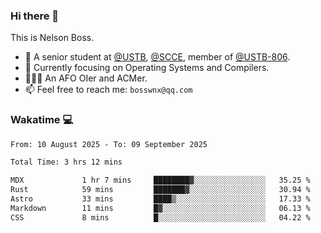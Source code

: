 ### Hi there 👋

<!--
**bosswnx/bosswnx** is a ✨ _special_ ✨ repository because its `README.md` (this file) appears on your GitHub profile.

Here are some ideas to get you started:

- 🔭 I’m currently working on ...
- 🌱 I’m currently learning ...
- 👯 I’m looking to collaborate on ...
- 🤔 I’m looking for help with ...
- 💬 Ask me about ...
- 📫 How to reach me: ...
- 😄 Pronouns: ...
- ⚡ Fun fact: ...
-->

This is Nelson Boss.

- 🏫 A senior student at [@USTB](https://www.ustb.edu.cn/), [@SCCE](https://scce.ustb.edu.cn/), member of [@USTB-806](https://ustb-806.github.io/).
- 🌱 Currently focusing on Operating Systems and Compilers.
- 🧑🏻‍💻 An AFO OIer and ACMer.
- 📫 Feel free to reach me: `bosswnx@qq.com`

### Wakatime 💻

<!--START_SECTION:waka-->

```txt
From: 10 August 2025 - To: 09 September 2025

Total Time: 3 hrs 12 mins

MDX             1 hr 7 mins     ████████▓░░░░░░░░░░░░░░░░   35.25 %
Rust            59 mins         ███████▓░░░░░░░░░░░░░░░░░   30.94 %
Astro           33 mins         ████▒░░░░░░░░░░░░░░░░░░░░   17.33 %
Markdown        11 mins         █▓░░░░░░░░░░░░░░░░░░░░░░░   06.13 %
CSS             8 mins          █░░░░░░░░░░░░░░░░░░░░░░░░   04.22 %
```

<!--END_SECTION:waka-->

